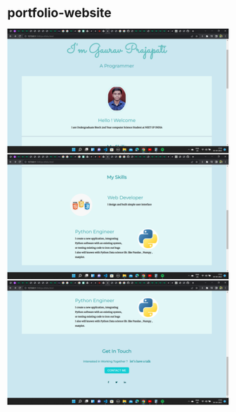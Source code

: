 # portfolio-website



![](Screenshot%20(270).png)
![](Screenshot%20(271).png)
![](Screenshot%20(272).png)
